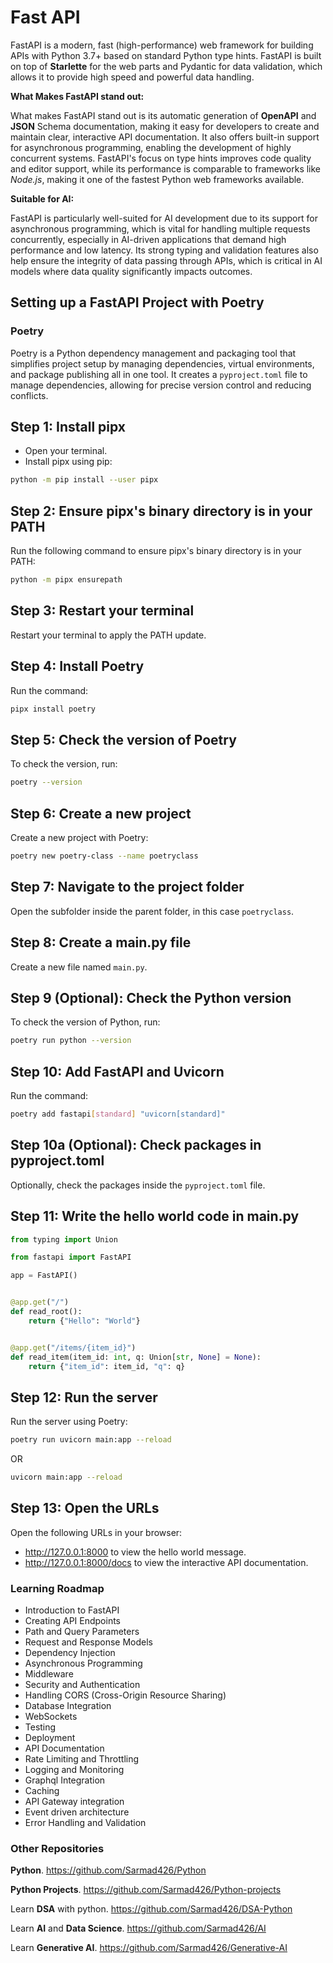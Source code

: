# Fast API

FastAPI is a modern, fast (high-performance) web framework for building APIs with Python 3.7+ based on standard Python type hints. FastAPI is built on top of **Starlette** for the web parts and Pydantic for data validation, which allows it to provide high speed and powerful data handling.

**What Makes FastAPI stand out:**

What makes FastAPI stand out is its automatic generation of **OpenAPI** and **JSON** Schema documentation, making it easy for developers to create and maintain clear, interactive API documentation. It also offers built-in support for asynchronous programming, enabling the development of highly concurrent systems. FastAPI's focus on type hints improves code quality and editor support, while its performance is comparable to frameworks like *Node.js*, making it one of the fastest Python web frameworks available.

**Suitable for AI:**

FastAPI is particularly well-suited for AI development due to its support for asynchronous programming, which is vital for handling multiple requests concurrently, especially in AI-driven applications that demand high performance and low latency. Its strong typing and validation features also help ensure the integrity of data passing through APIs, which is critical in AI models where data quality significantly impacts outcomes.

## Setting up a FastAPI Project with Poetry

### Poetry

Poetry is a Python dependency management and packaging tool that simplifies project setup by managing dependencies, virtual environments, and package publishing all in one tool. It creates a `pyproject.toml` file to manage dependencies, allowing for precise version control and reducing conflicts.

## Step 1: Install pipx

- Open your terminal.
- Install pipx using pip:

```bash
python -m pip install --user pipx
```

## Step 2: Ensure pipx's binary directory is in your PATH

Run the following command to ensure pipx's binary directory is in your PATH:

```bash
python -m pipx ensurepath
```

## Step 3: Restart your terminal

Restart your terminal to apply the PATH update.

## Step 4: Install Poetry

Run the command:

```bash
pipx install poetry
```

## Step 5: Check the version of Poetry

To check the version, run:

```bash
poetry --version
```

## Step 6: Create a new project

Create a new project with Poetry:

```bash
poetry new poetry-class --name poetryclass
```

## Step 7: Navigate to the project folder

Open the subfolder inside the parent folder, in this case `poetryclass`.

## Step 8: Create a main.py file

Create a new file named `main.py`.

## Step 9 (Optional): Check the Python version

To check the version of Python, run:

```bash
poetry run python --version
```

## Step 10: Add FastAPI and Uvicorn

Run the command:

```bash
poetry add fastapi[standard] "uvicorn[standard]"
```

## Step 10a (Optional): Check packages in pyproject.toml

Optionally, check the packages inside the `pyproject.toml` file.

## Step 11: Write the hello world code in main.py

```python
from typing import Union

from fastapi import FastAPI

app = FastAPI()


@app.get("/")
def read_root():
    return {"Hello": "World"}


@app.get("/items/{item_id}")
def read_item(item_id: int, q: Union[str, None] = None):
    return {"item_id": item_id, "q": q}
```

## Step 12: Run the server

Run the server using Poetry:

```bash
poetry run uvicorn main:app --reload
```

OR

```bash
uvicorn main:app --reload
```

## Step 13: Open the URLs

Open the following URLs in your browser:

- <http://127.0.0.1:8000> to view the hello world message.
- <http://127.0.0.1:8000/docs> to view the interactive API documentation.

### Learning Roadmap

- Introduction to FastAPI
- Creating API Endpoints
- Path and Query Parameters
- Request and Response Models
- Dependency Injection
- Asynchronous Programming
- Middleware
- Security and Authentication
- Handling CORS (Cross-Origin Resource Sharing)
- Database Integration
- WebSockets
- Testing
- Deployment
- API Documentation
- Rate Limiting and Throttling
- Logging and Monitoring
- Graphql Integration
- Caching
- API Gateway integration
- Event driven architecture
- Error Handling and Validation

### Other Repositories

**Python**. <https://github.com/Sarmad426/Python>

**Python Projects**. <https://github.com/Sarmad426/Python-projects>

Learn **DSA** with python. <https://github.com/Sarmad426/DSA-Python>

Learn **AI** and **Data Science**. <https://github.com/Sarmad426/AI>

Learn **Generative AI**. <https://github.com/Sarmad426/Generative-AI>
